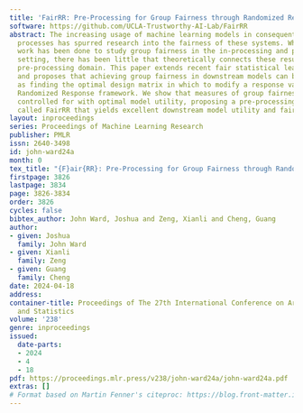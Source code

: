 ```yaml
---
title: 'FairRR: Pre-Processing for Group Fairness through Randomized Response'
software: https://github.com/UCLA-Trustworthy-AI-Lab/FairRR
abstract: The increasing usage of machine learning models in consequential decision-making
  processes has spurred research into the fairness of these systems. While significant
  work has been done to study group fairness in the in-processing and post-processing
  setting, there has been little that theoretically connects these results to the
  pre-processing domain. This paper extends recent fair statistical learning results
  and proposes that achieving group fairness in downstream models can be formulated
  as finding the optimal design matrix in which to modify a response variable in a
  Randomized Response framework. We show that measures of group fairness can be directly
  controlled for with optimal model utility, proposing a pre-processing algorithm
  called FairRR that yields excellent downstream model utility and fairness.
layout: inproceedings
series: Proceedings of Machine Learning Research
publisher: PMLR
issn: 2640-3498
id: john-ward24a
month: 0
tex_title: "{F}air{RR}: Pre-Processing for Group Fairness through Randomized Response"
firstpage: 3826
lastpage: 3834
page: 3826-3834
order: 3826
cycles: false
bibtex_author: John Ward, Joshua and Zeng, Xianli and Cheng, Guang
author:
- given: Joshua
  family: John Ward
- given: Xianli
  family: Zeng
- given: Guang
  family: Cheng
date: 2024-04-18
address:
container-title: Proceedings of The 27th International Conference on Artificial Intelligence
  and Statistics
volume: '238'
genre: inproceedings
issued:
  date-parts:
  - 2024
  - 4
  - 18
pdf: https://proceedings.mlr.press/v238/john-ward24a/john-ward24a.pdf
extras: []
# Format based on Martin Fenner's citeproc: https://blog.front-matter.io/posts/citeproc-yaml-for-bibliographies/
---
```

